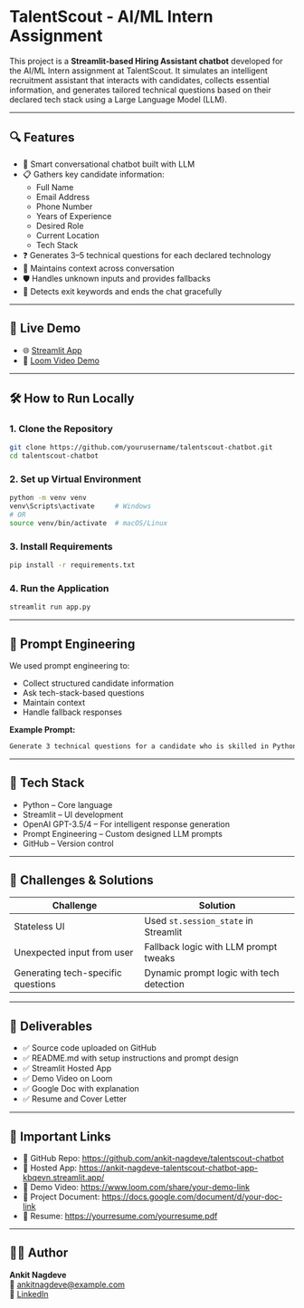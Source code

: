 # TalentScout - AI/ML Intern Assignment

This project is a **Streamlit-based Hiring Assistant chatbot** developed for the AI/ML Intern assignment at TalentScout. It simulates an intelligent recruitment assistant that interacts with candidates, collects essential information, and generates tailored technical questions based on their declared tech stack using a Large Language Model (LLM).

---

## 🔍 Features

- 🤖 Smart conversational chatbot built with LLM
- 📋 Gathers key candidate information:
  - Full Name
  - Email Address
  - Phone Number
  - Years of Experience
  - Desired Role
  - Current Location
  - Tech Stack
- ❓ Generates 3–5 technical questions for each declared technology
- 🧠 Maintains context across conversation
- 🛡️ Handles unknown inputs and provides fallbacks
- 🛑 Detects exit keywords and ends the chat gracefully

---

## 🚀 Live Demo

- 🌐 [Streamlit App](https://ankit-nagdeve-talentscout-chatbot-app-kbqevn.streamlit.app/)
- 🎥 [Loom Video Demo](https://www.loom.com/share/your-demo-link)

---

## 🛠️ How to Run Locally

### 1. Clone the Repository

```bash
git clone https://github.com/yourusername/talentscout-chatbot.git
cd talentscout-chatbot
```

### 2. Set up Virtual Environment

```bash
python -m venv venv
venv\Scripts\activate     # Windows
# OR
source venv/bin/activate  # macOS/Linux
```

### 3. Install Requirements

```bash
pip install -r requirements.txt
```

### 4. Run the Application

```bash
streamlit run app.py
```

---

## 🧠 Prompt Engineering

We used prompt engineering to:

- Collect structured candidate information  
- Ask tech-stack-based questions  
- Maintain context  
- Handle fallback responses  

**Example Prompt:**

```bash
Generate 3 technical questions for a candidate who is skilled in Python and React.
```

---

## 🧰 Tech Stack

- Python – Core language  
- Streamlit – UI development  
- OpenAI GPT-3.5/4 – For intelligent response generation  
- Prompt Engineering – Custom designed LLM prompts  
- GitHub – Version control  

---

## 🧩 Challenges & Solutions

| Challenge                                 | Solution                                     |
|------------------------------------------|----------------------------------------------|
| Stateless UI                             | Used `st.session_state` in Streamlit         |
| Unexpected input from user               | Fallback logic with LLM prompt tweaks        |
| Generating tech-specific questions       | Dynamic prompt logic with tech detection     |

---

## 📄 Deliverables

- ✅ Source code uploaded on GitHub  
- ✅ README.md with setup instructions and prompt design  
- ✅ Streamlit Hosted App  
- ✅ Demo Video on Loom  
- ✅ Google Doc with explanation  
- ✅ Resume and Cover Letter  

---

## 📎 Important Links

- 🔗 GitHub Repo: https://github.com/ankit-nagdeve/talentscout-chatbot  
- 🔗 Hosted App: https://ankit-nagdeve-talentscout-chatbot-app-kbqevn.streamlit.app/ 
- 🔗 Demo Video: https://www.loom.com/share/your-demo-link  
- 🔗 Project Document: https://docs.google.com/document/d/your-doc-link  
- 📄 Resume: https://yourresume.com/yourresume.pdf  

---

## 👨‍💻 Author

**Ankit Nagdeve**  
📧 ankitnagdeve@example.com  
🔗 [LinkedIn](https://linkedin.com/in/ankit-nagdeve-980917211)
